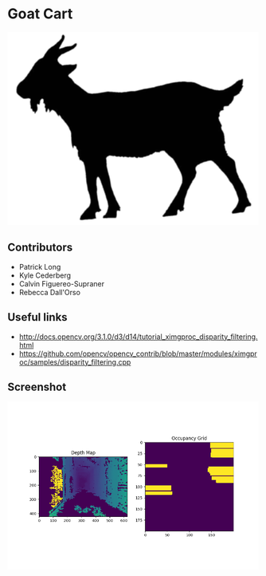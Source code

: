 # Goat Cart
![Courtesy of Gompei](https://github.com/goatcart/goat_cart_mqp/raw/master/docs/img/goat.png)

## Contributors
* Patrick Long
* Kyle Cederberg
* Calvin Figuereo-Supraner
* Rebecca Dall'Orso


## Useful links
* http://docs.opencv.org/3.1.0/d3/d14/tutorial_ximgproc_disparity_filtering.html
* https://github.com/opencv/opencv_contrib/blob/master/modules/ximgproc/samples/disparity_filtering.cpp

## Screenshot
![stereo vision results](https://github.com/goatcart/goat_cart_mqp/raw/master/docs/img/results.png)
